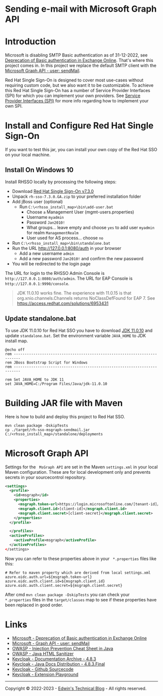 # Sending e-mail with Microsoft Graph API

# Introduction
Microsoft is disabling SMTP Basic authentication as of 31-12-2022, see [Deprecation of Basic authentication in Exchange Online](https://learn.microsoft.com/en-us/exchange/clients-and-mobile-in-exchange-online/deprecation-of-basic-authentication-exchange-online).
That's where this project comes in. In this project we replace the default SMTP client with the [Microsoft Graph API - user: sendMail](https://learn.microsoft.com/en-us/graph/api/user-sendmail?view=graph-rest-1.0&tabs=http).

Red Hat Single Sign-On is designed to cover most use-cases without requiring custom code, but we also want it to be customizable.
To achieve this Red Hat Single Sign-On has a number of Service Provider Interfaces (SPI) for which you can implement your own providers.
See [Service Provider Interfaces (SPI)](https://access.redhat.com/documentation/en-us/red_hat_single_sign-on/7.3/html-single/server_developer_guide/index#providers) for more info regarding how to implement your own SPI.

# Install and Configure Red Hat Single Sign-On
If you want to test this jar, you can install your own copy of the Red Hat SSO on your local machine.

## Install On Windows 10
Install RHSSO locally by processing the following steps:
- Download [Red Hat Single Sign-On v7.3.0](https://access.redhat.com/jbossnetwork/restricted/listSoftware.html?downloadType=distributions&product=core.service.rhsso&version=7.3)
- Unpack `rh-sso-7.3.0.GA.zip` to your preferred installation folder
- Add jBoss user (optional)
    - Run `C:\<rhsso_install_map>\bin\add-user.bat`
        - Choose `a` Management User (mgmt-users.properties)
        - Username `myadmin`
        - Password `Jan2010!`
        - What groups... leave empty and choose `yes` to add user `myadmin` for realm `ManagementRealm`
        - User used for AS process... choose `no`
- Run `C:\<rhsso_install_map>\bin\standalone.bat`
- Run the URL http://127.0.0.1:8080/auth in your browser
    - Add a new username `admin`
    - Add a new password `Jan2010!` and confirm the new password
- You will be redirected to the login page

The URL for login to the RHSSO Admin Console is `http://127.0.0.1:8080/auth/admin`.
The URL for EAP Console is `http://127.0.0.1:9990/console`.

> JDK 11.0.10 works fine. The experience with 11.0.15 is that org.xnio.channels.Channels returns NoClassDefFound for EAP 7.
> See https://access.redhat.com/solutions/6953431

## Update standalone.bat
To use JDK 11.0.10 for Red Hat SSO you have to download [JDK 11.0.10](https://www.oracle.com/nl/java/technologies/javase/jdk11-archive-downloads.html) and update `standalone.bat`. Set the environment variable `JAVA_HOME` to JDK install map.

```shell
@echo off
rem -------------------------------------------------------------------------
rem JBoss Bootstrap Script for Windows
rem -------------------------------------------------------------------------

rem Set JAVA_HOME to JDK 11
set JAVA_HOME=C:/Program Files/Java/jdk-11.0.10
```

# Building JAR file with Maven
Here is how to build and deploy this project to Red Hat SSO.

```shell script
mvn clean package -DskipTests
cp ./target/rh-sso-msgraph-sendmail.jar C:/<rhsso_install_map>/standalone/deployments
```

# Microsoft Graph API
Settings for the ` MsGraph API`  are set in the Maven `settings.xml` in your local Maven configuration.
These are for local development only and prevents secrets in your sourcecontrol repository.

```xml
<settings>
  <profile>
    <id>msgraph</id>
    <properties>
      <msgraph.token-url>https://login.microsoftonline.com/[tenant-id]/oauth2/v2.0/token</msgraph.token-url>
      <msgraph.client.id>[client-id]</msgraph.client.id>
      <msgraph.client.secret>[client-secret]</msgraph.client.secret>
    </properties>
  </profile>

  </profiles>
  <activeProfiles>
    <activeProfile>msgraph</activeProfile>
  </activeProfiles>
</settings>
```
Now you can refer to these properties above in your ` *.properties`  files like this:

```
# Refer to maven property which are derived from local settings.xml
azure.oidc.auth.url=${msgraph.token-url}
azure.oidc.auth.client.id=${msgraph.client.id}
azure.oidc.auth.client.secret=${msgraph.client.secret}
```

After cmd `mvn clean package -DskipTests` you can check your ` *.properties` files in the `target/classes` map
to see if these properties have been replaced in good order.

# Links
- [Microsoft - Deprecation of Basic authentication in Exchange Online](https://learn.microsoft.com/en-us/exchange/clients-and-mobile-in-exchange-online/deprecation-of-basic-authentication-exchange-online)
- [Microsoft - Graph API - user: sendMail](https://learn.microsoft.com/en-us/graph/api/user-sendmail?view=graph-rest-1.0&tabs=http)
- [OWASP - Injection Prevention Cheat Sheet in Java](https://cheatsheetseries.owasp.org/cheatsheets/Injection_Prevention_in_Java_Cheat_Sheet.html)
- [OWASP - Java HTML Sanitizer](https://github.com/owasp/java-html-sanitizer)
- [Keycloak - Documentation Archive - 4.8.3](https://www.keycloak.org/archive/documentation-4.8.html)
- [Keycloak - Java Docs Distribution - 4.8.3.Final](https://www.keycloak.org/docs-api/4.8/javadocs/index.html)
- [Keycloak - Github Sourcecode](https://github.com/keycloak/keycloak)
- [Keycloak - Extension Playground](https://github.com/thomasdarimont/keycloak-extension-playground)

---
Copyright &copy; 2022-2023 - [Edwin's Technical Blog](https://www.edekler.nl/) - All rights reserved.